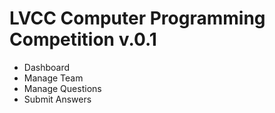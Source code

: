 <h1>LVCC Computer Programming Competition v.0.1</h1>

* Dashboard
* Manage Team
* Manage Questions
* Submit Answers